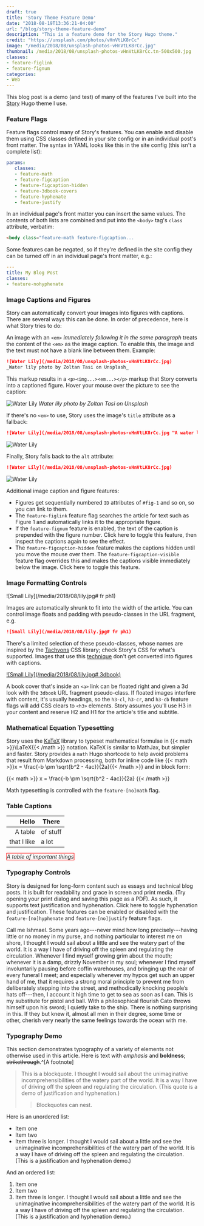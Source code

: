 ```yaml
---
draft: true
title: 'Story Theme Feature Demo'
date: "2018-08-19T13:36:21-04:00"
url: "/blog/story-theme-feature-demo"
description: "This is a feature demo for the Story Hugo theme."
credit: "https://unsplash.com/photos/vHnVtLK8rCc"
image: "/media/2018/08/unsplash-photos-vHnVtLK8rCc.jpg"
thumbnail: /media/2018/08/unsplash-photos-vHnVtLK8rCc.tn-500x500.jpg
classes:
- feature-figlink
- feature-fignum
categories:
- Web
---
```

This blog post is a demo (and test) of many of the features I've built into the [Story](https://github.com/xaprb/story) Hugo theme I use.

### Feature Flags

Feature flags control many of Story's features.
You can enable and disable them using CSS classes defined in your site config or in an individual post's front matter.
The syntax in YAML looks like this in the site config (this isn't a complete list):

```yaml
params:
   classes:
   - feature-math
   - feature-figcaption
   - feature-figcaption-hidden
   - feature-3dbook-covers
   - feature-hyphenate
   - feature-justify
```

In an individual page's front matter you can insert the same values. The
contents of both lists are combined and put into the `<body>` tag's `class`
attribute, verbatim:

```html
<body class="feature-math feature-figcaption...
```

Some features can be negated, so if they're defined in the site config they can
be turned off in an individual page's front matter, e.g.:

```yaml
---
title: My Blog Post
classes:
- feature-nohyphenate
```

### Image Captions and Figures

Story can automatically convert your images into figures with captions. 
There are several ways this can be done. In order of
precedence, here is what Story tries to do:

An image with an `<em>` _immediately following it in the same paragraph_ treats
the content of the `<em>` as the image caption. To enable this, the image and
the text must not have a blank line between them. Example:

```md
![Water Lily](/media/2018/08/unsplash-photos-vHnVtLK8rCc.jpg)
_Water lily photo by Zoltan Tasi on Unsplash_
```

This markup results in a `<p><img...><em...></p>` markup that Story converts into a captioned figure.
Hover your mouse over the picture to see the caption:

![Water Lily](/media/2018/08/unsplash-photos-vHnVtLK8rCc.jpg)
_Water lily photo by Zoltan Tasi on Unsplash_


If there's no `<em>` to use, Story uses the image's `title` attribute as a fallback:

```md
![Water Lily](/media/2018/08/unsplash-photos-vHnVtLK8rCc.jpg "A water lily")
```

![Water Lily](/media/2018/08/unsplash-photos-vHnVtLK8rCc.jpg "A water lily")

Finally, Story falls back to the `alt` attribute:

```md
![Water Lily](/media/2018/08/unsplash-photos-vHnVtLK8rCc.jpg)
```

![Water Lily](/media/2018/08/unsplash-photos-vHnVtLK8rCc.jpg)

Additional image caption and figure features:

- Figures get sequentially numbered `ID` attributes of `#fig-1` and so on, so
  you can link to them.
- The `feature-figlink` feature flag searches the article for text such as
  Figure 1 and automatically links it to the appropriate figure.
- If the `feature-fignum` feature is enabled, the text of the caption is
  prepended with the figure number. Click here to <a id="fignum">toggle this
  feature</a>, then inspect the captions again to see the effect.
- The `feature-figcaption-hidden` feature makes the captions hidden until you
  move the mouse over them. The `feature-figcaption-visible` feature flag
  overrides this and makes the captions visible immediately below the image.
  Click here to <a id="figvisible">toggle this feature</a>.

### Image Formatting Controls

![Small Lily](/media/2018/08/lily.jpg# fr ph1)

Images are automatically shrunk to fit into the width of the article.  You can
control image floats and padding with pseudo-classes in the URL fragment, e.g.

```md
![Small Lily](/media/2018/08/lily.jpg# fr ph1)
```

There's a limited selection of these pseudo-classes, whose names are inspired by
the [Tachyons](http://tachyons.io/docs/) CSS library; check Story's CSS for
what's supported. Images that use this
[technique](/blog/how-to-style-images-with-markdown/) don't get converted into
figures with captions.

[![Small Lily](/media/2018/08/lily.jpg# 3dbook)](https://unsplash.com/photos/vHnVtLK8rCc)

A book cover that's inside an `<a>` link can be floated right and given a 3d
look with the `3dbook` URL fragment pseudo-class. If floated images interfere
with content, it's usually headings, so the `h3-cl`, `h3-cr`, and `h3-cb`
feature flags will add CSS clears to `<h3>` elements. Story assumes you'll use
H3 in your content and reserve H2 and H1 for the article's title and subtitle.

### Mathematical Equation Typesetting

Story uses the [KaTeX](https://khan.github.io/KaTeX/) library to typeset
mathematical formulae in {{< math >}}\LaTeX{{< /math >}} notation. KaTeX is
similar to MathJax, but simpler and faster. Story provides a `math` Hugo
shortcode to help avoid problems that result from Markdown processing, both for
inline code like {{< math >}}x = \frac{-b \pm \sqrt{b^2 - 4ac}}{2a}{{< /math >}}
and in block form:

{{< math >}}
x = \frac{-b \pm \sqrt{b^2 - 4ac}}{2a}
{{< /math >}}

Math typesetting is controlled with the `feature-[no]math` flag.

### Table Captions

Hello | There
-----:| ------
A table | of stuff
that I like | a lot

*A table of important things*

<style type="text/css">
table + p em { border: 1px solid red }
</style>

### Typography Controls

Story is designed for long-form content such as essays and technical blog posts.
It is built for readability and grace in screen and print media. (Try opening
your print dialog and saving this page as a PDF). As such, it supports text
justification and hyphenation. Click here to toggle <a id="hyph">hyphenation</a>
and <a id="just">justification</a>. These features can be enabled or disabled
with the `feature-[no]hyphenate` and `feature-[no]justify` feature flags.

Call me Ishmael. Some years ago---never mind how long precisely---having little or no money in my purse, and nothing particular to interest me on shore, I thought I would sail about a little and see the watery part of the world. It is a way I have of driving off the spleen and regulating the circulation. Whenever I find myself growing grim about the mouth; whenever it is a damp, drizzly November in my soul; whenever I find myself involuntarily pausing before coffin warehouses, and bringing up the rear of every funeral I meet; and especially whenever my hypos get such an upper hand of me, that it requires a strong moral principle to prevent me from deliberately stepping into the street, and methodically knocking people’s hats off---then, I account it high time to get to sea as soon as I can. This is my substitute for pistol and ball. With a philosophical flourish Cato throws himself upon his sword; I quietly take to the ship. There is nothing surprising in this. If they but knew it, almost all men in their degree, some time or other, cherish very nearly the same feelings towards the ocean with me.

### Typography Demo

This section demonstrates typography of a variety of elements not otherwise used
in this article. Here is text with
_emphasis_ and **boldness**; ~~strikethrough~~.^[A footnote]

> This is a blockquote. I thought I would sail about the unimaginative incomprehensibilities of the watery part of the world. It is a way I have of driving off the spleen and regulating the circulation. (This quote is a demo of justification and hyphenation.)
>
>> Blockquotes can nest.

Here is an unordered list:

- Item one
- Item two
- Item three is longer. I thought I would sail about a little and see the unimaginative incomprehensibilities of the watery part of the world. It is a way I have of driving off the spleen and regulating the circulation. (This is a justification and hyphenation demo.)

And an ordered list:

1. Item one
1. Item two
1. Item three is longer. I thought I would sail about a little and see the unimaginative incomprehensibilities of the watery part of the world. It is a way I have of driving off the spleen and regulating the circulation. (This is a justification and hyphenation demo.)


<script type="text/javascript">
$( "#fignum" ).click(function() {
	$("body").toggleClass("feature-fignum");
});
$( "#figvisible" ).click(function() {
   $("body").toggleClass("feature-figcaption-visible");
});
$( "#hyph" ).click(function() {
   $("body").toggleClass("feature-hyphenate");
});
$( "#just" ).click(function() {
   $("body").toggleClass("feature-justify");
});
</script>
